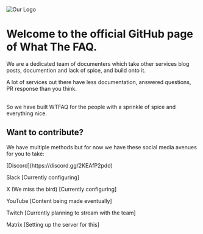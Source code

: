![Our Logo](https://github.com/What-The-FAQ/.github/assets/154011726/163473d5-810b-4f96-98e9-06a505ee1855)
# Welcome to the official GitHub page of What The FAQ.

We are a dedicated team of documenters which take other services blog posts, documention and lack of spice, and build onto it.
<p>A lot of services out there have less documentation, answered questions, PR response than you think.</p>
<br>
So we have built WTFAQ for the people with a sprinkle of spice and everything nice.

## Want to contribute?
We have multiple methods but for now we have these social media avenues for you to take:


<p>[Discord](https://discord.gg/2KEAfP2pdd)</p>
<p>Slack [Currently configuring]</p>
<p>X (We miss the bird) [Currently configuring]</p>
<p>YouTube [Content being made eventually]</p>
<p>Twitch [Currently planning to stream with the team]</p>
<p>Matrix [Setting up the server for this]</p>
